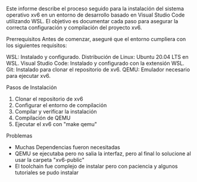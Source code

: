 Este informe describe el proceso seguido para la instalación del sistema operativo xv6 en un entorno de desarrollo basado en Visual Studio Code utilizando WSL. El objetivo es documentar cada paso para asegurar la correcta configuración y compilación del proyecto xv6.

Prerrequisitos
Antes de comenzar, aseguré que el entorno cumpliera con los siguientes requisitos:

WSL: Instalado y configurado.
Distribución de Linux: Ubuntu 20.04 LTS en WSL.
Visual Studio Code: Instalado y configurado con la extensión WSL.
Git: Instalado para clonar el repositorio de xv6.
QEMU: Emulador necesario para ejecutar xv6.

Pasos de Instalación
1. Clonar el repositorio de xv6
2. Configurar el entorno de compilación
3. Compilar y verificar la instalación
4. Compilación de QEMU
5. Ejecutar el xv6 con "make qemu"

Problemas
- Muchas Dependencias fueron necesitadas
- QEMU se ejecutaba pero no salia la interfaz, pero al final lo solucione al usar la carpeta "xv6-public"
- El toolchain fue complejo de instalar pero con paciencia y algunos tutoriales se pudo instalar